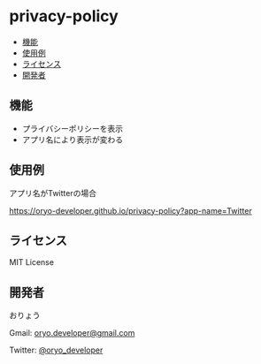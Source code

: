 # privacy-policy

- [機能](#機能)
- [使用例](#使用例)
- [ライセンス](#ライセンス)
- [開発者](#開発者)

## 機能

- プライバシーポリシーを表示
- アプリ名により表示が変わる

## 使用例

アプリ名がTwitterの場合

https://oryo-developer.github.io/privacy-policy?app-name=Twitter

## ライセンス

MIT License

## 開発者

おりょう

Gmail: [oryo.developer@gmail.com](mailto:oryo.developer@gmail.com)

Twitter: [@oryo_developer](https://twitter.com/oryo_developer)